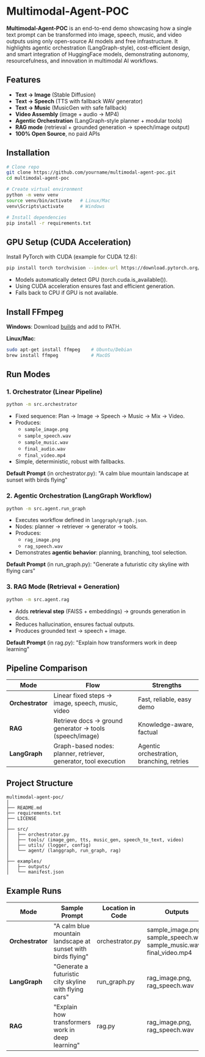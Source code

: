 # Multimodal-Agent-POC

**Multimodal-Agent-POC** is an end-to-end demo showcasing how a single text prompt can be transformed into image, speech, music, and video outputs using only open-source AI models and free infrastructure. It highlights agentic orchestration (LangGraph-style), cost-efficient design, and smart integration of HuggingFace models, demonstrating autonomy, resourcefulness, and innovation in multimodal AI workflows.

## Features

* **Text → Image** (Stable Diffusion)
* **Text → Speech** (TTS with fallback WAV generator)
* **Text → Music** (MusicGen with safe fallback)
* **Video Assembly** (image + audio → MP4)
* **Agentic Orchestration** (LangGraph-style planner + modular tools)
* **RAG mode** (retrieval + grounded generation → speech/image output)
* **100% Open Source**, no paid APIs

## Installation

```bash
# Clone repo
git clone https://github.com/yourname/multimodal-agent-poc.git
cd multimodal-agent-poc

# Create virtual environment
python -m venv venv
source venv/bin/activate   # Linux/Mac
venv\Scripts\activate      # Windows

# Install dependencies
pip install -r requirements.txt
```

## GPU Setup (CUDA Acceleration)

Install PyTorch with CUDA (example for CUDA 12.6):

```bash
pip install torch torchvision --index-url https://download.pytorch.org/whl/cu126
```

* Models automatically detect GPU (torch.cuda.is_available()).
* Using CUDA acceleration ensures fast and efficient generation.
* Falls back to CPU if GPU is not available.

## Install FFmpeg

**Windows**: Download [builds](https://www.gyan.dev/ffmpeg/builds/) and add to PATH.

**Linux/Mac**:

```bash
sudo apt-get install ffmpeg    # Ubuntu/Debian
brew install ffmpeg            # MacOS
```

## Run Modes

### 1. Orchestrator (Linear Pipeline)

```bash
python -m src.orchestrator
```

* Fixed sequence: Plan → Image → Speech → Music → Mix → Video.
* Produces:
  * `sample_image.png`
  * `sample_speech.wav`
  * `sample_music.wav`
  * `final_audio.wav`
  * `final_video.mp4`
* Simple, deterministic, robust with fallbacks.

**Default Prompt** (in orchestrator.py):
"A calm blue mountain landscape at sunset with birds flying"

### 2. Agentic Orchestration (LangGraph Workflow)

```bash
python -m src.agent.run_graph
```

* Executes workflow defined in `langgraph/graph.json`.
* Nodes: planner → retriever → generator → tools.
* Produces:
  * `rag_image.png`
  * `rag_speech.wav`
* Demonstrates **agentic behavior**: planning, branching, tool selection.

**Default Prompt** (in run_graph.py):
"Generate a futuristic city skyline with flying cars"

### 3. RAG Mode (Retrieval + Generation)

```bash
python -m src.agent.rag
```

* Adds **retrieval step** (FAISS + embeddings) → grounds generation in docs.
* Reduces hallucination, ensures factual outputs.
* Produces grounded text → speech + image.

**Default Prompt** (in rag.py):
"Explain how transformers work in deep learning"

## Pipeline Comparison

| Mode | Flow | Strengths |
|------|------|-----------|
| **Orchestrator** | Linear fixed steps → image, speech, music, video | Fast, reliable, easy demo |
| **RAG** | Retrieve docs → ground generator → tools (speech/image) | Knowledge-aware, factual |
| **LangGraph** | Graph-based nodes: planner, retriever, generator, tool execution | Agentic orchestration, branching, retries |

## Project Structure

```
multimodal-agent-poc/
│
├── README.md
├── requirements.txt
├── LICENSE
│
├── src/
│   ├── orchestrator.py
│   ├── tools/ (image_gen, tts, music_gen, speech_to_text, video)
│   ├── utils/ (logger, config)
│   └── agent/ (langgraph, run_graph, rag)
│
├── examples/
│   ├── outputs/
│   └── manifest.json
```

## Example Runs

| Mode | Sample Prompt | Location in Code | Outputs |
|------|---------------|------------------|---------|
| **Orchestrator** | "A calm blue mountain landscape at sunset with birds flying" | orchestrator.py | sample_image.png, sample_speech.wav, sample_music.wav, final_video.mp4 |
| **LangGraph** | "Generate a futuristic city skyline with flying cars" | run_graph.py | rag_image.png, rag_speech.wav |
| **RAG** | "Explain how transformers work in deep learning" | rag.py | rag_image.png, rag_speech.wav |
